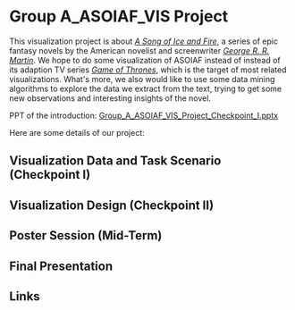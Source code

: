 # Group A_ASOIAF_VIS Project
This visualization project is about [*A Song of Ice and Fire*](https://en.wikipedia.org/wiki/A_Song_of_Ice_and_Fire), a series of epic fantasy novels by the American novelist and screenwriter [*George R. R. Martin*](https://en.wikipedia.org/wiki/George_R._R._Martin). We hope to do some visualization of ASOIAF instead of instead of its adaption TV series [*Game of Thrones*](https://en.wikipedia.org/wiki/Game_of_Thrones), which is the target of most related visualizations. What's more, we also would like to use some data mining algorithms to explore the data we extract from the text, trying to get some new observations and interesting insights of the novel. 

PPT of the introduction: [Group_A_ASOIAF_VIS_Project_Checkpoint_I.pptx](http://ddl.escience.cn/f/BdPz)

Here are some details of our project:
## Visualization Data and Task Scenario (Checkpoint I)

## Visualization Design (Checkpoint II)

## Poster Session (Mid-Term)

## Final Presentation

## Links
